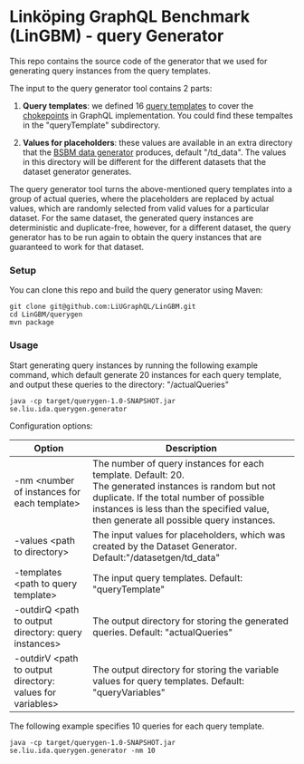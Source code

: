 # Linköping GraphQL Benchmark (LinGBM) - query Generator
This repo contains the source code of the generator that we used for generating query instances from the query templates.

The input to the query generator tool contains 2 parts:

1. **Query templates**: we defined 16 [query templates](https://docs.google.com/document/d/1-t2RxAcZMo47JPXBh9nZBlGhKKmH433ZuCCPg9W55ZE/edit?usp=sharing) to cover the [chokepoints](https://github.com/LiUGraphQL/LinGBM/wiki/Choke-Points-for-a-GraphQL-Performance-Benchmark) in GraphQL implementation. You could find these tempaltes in the "queryTemplate" subdirectory.

2. **Values for placeholders**: these values are available in an extra directory that the [BSBM data generator](http://wifo5-03.informatik.uni-mannheim.de/bizer/berlinsparqlbenchmark/spec/BenchmarkRules/index.html#datagenerator) 
produces, default "/td_data". The values in this directory will be different for the different datasets that the dataset generator generates.

The query generator tool turns the above-mentioned query templates into a group of actual queries, where the placeholders are replaced by actual values, which are randomly selected from valid values for a particular dataset. For the same dataset, the generated query instances are deterministic and duplicate-free, however, for a different dataset, the query generator has to be run again to obtain the query instances that are guaranteed to work for that dataset.

### Setup

You can clone this repo and build the query generator using Maven:

```
git clone git@github.com:LiUGraphQL/LinGBM.git
cd LinGBM/querygen
mvn package
```

### Usage

Start generating query instances by running the following example command, which default generate 20 instances for each query template, and output these queries to the directory: "/actualQueries"

```
java -cp target/querygen-1.0-SNAPSHOT.jar se.liu.ida.querygen.generator
```

Configuration options:

| Option | Description |
| ------ | ------|
|-nm \<number of instances for each template> |The number of query instances for each template. Default: 20. <br> The generated instances is random but not duplicate. If the total number of possible instances is less than the specified value, then generate all possible query instances.| 
|-values \<path to directory> |The input values for placeholders, which was created by the Dataset Generator. Default:"/datasetgen/td_data"|
|-templates \<path to query template> |The input query templates. Default: "queryTemplate"| 
|-outdirQ \<path to output directory: query instances> |The output directory for storing the generated queries. Default: "actualQueries"|
|-outdirV \<path to output directory: values for variables> |The output directory for storing the variable values for query templates. Default: "queryVariables"|

The following example specifies 10 queries for each query template.

```
java -cp target/querygen-1.0-SNAPSHOT.jar se.liu.ida.querygen.generator -nm 10
```
